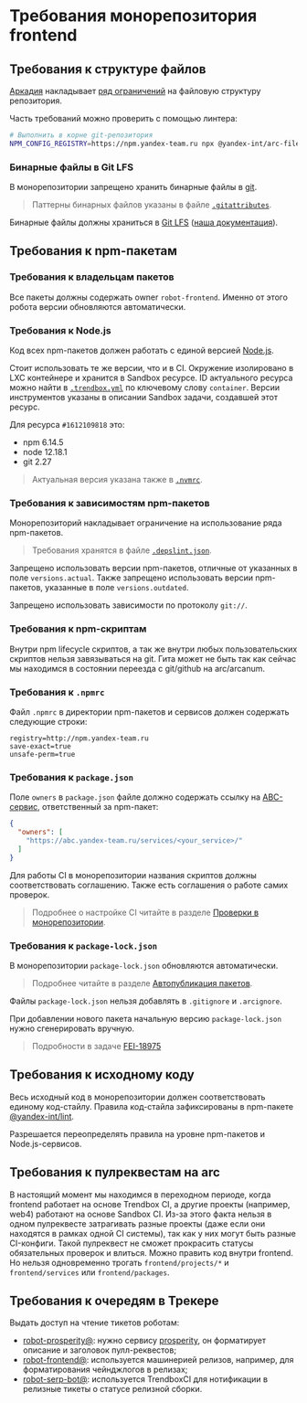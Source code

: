 # Требования монорепозитория frontend

## Требования к структуре файлов

[Аркадия][Arcadia] накладывает [ряд ограничений][Arcadia_fs] на файловую структуру репозитория.

Часть требований можно проверить с помощью линтера:

```bash
# Выполнить в корне git-репозитория
NPM_CONFIG_REGISTRY=https://npm.yandex-team.ru npx @yandex-int/arc-filepath-linters .
```

[Arcadia]: https://docs.yandex-team.ru/devtools/src/arcadia
[Arcadia_fs]: https://docs.yandex-team.ru/devtools/src/arcadia#filestructure

### Бинарные файлы в Git LFS

В монорепозитории запрещено хранить бинарные файлы в [git](https://git-scm.com/).

> Паттерны бинарных файлов указаны в файле [`.gitattributes`](../../.gitattributes).

Бинарные файлы должны храниться в [Git LFS](https://git-lfs.github.com/) ([наша документация](https://wiki.yandex-team.ru/search-interfaces/git-lfs/)).

## Требования к npm-пакетам

### Требования к владельцам пакетов

Все пакеты должны содержать owner `robot-frontend`. Именно от этого робота версии обновляются автоматически.

### Требования к Node.js

Код всех npm-пакетов должен работать с единой версией [Node.js](https://nodejs.org/en/).

Стоит использовать те же версии, что и в CI.
Окружение изолировано в LXC контейнере и хранится в Sandbox ресурсе.
ID актуального ресурса можно найти в [`.trendbox.yml`](../../.trendbox.yml) по ключевому слову `container`.
Версии инструментов указаны в описании Sandbox задачи, создавшей этот ресурс.

Для ресурса `#1612109818` это:

* npm 6.14.5
* node 12.18.1
* git 2.27

> Актуальная версия указана также в [`.nvmrc`](../../.nvmrc).

### Требования к зависимостям npm-пакетов

Монорепозиторий накладывает ограничение на использование ряда npm-пакетов.

> Требования хранятся в файле [`.depslint.json`](../../.depslint.json).

Запрещено использовать версии npm-пакетов, отличные от указанных в поле `versions.actual`. Также запрещено использовать версии npm-пакетов, указанные в поле `versions.outdated`.

Запрещено использовать зависимости по протоколу `git://`.

### Требования к npm-скриптам

Внутри npm lifecycle скриптов, а так же внутри любых пользовательских скриптов нельзя завязываться на git. Гита может не быть так как сейчас мы находимся в состоянии переезда с git/github на arc/arcanum.

### Требования к `.npmrc`

Файл `.npmrc` в директории npm-пакетов и сервисов должен содержать следующие строки:

```
registry=http://npm.yandex-team.ru
save-exact=true
unsafe-perm=true
```

### Требования к `package.json`

Поле `owners` в `package.json` файле должно содержать ссылку на [ABC-сервис](https://abc.yandex-team.ru/), ответственный за npm-пакет:

```json
{
  "owners": [
    "https://abc.yandex-team.ru/services/<your_service>/"
  ]
}
```

Для работы CI в монорепозитории названия скриптов должны соответствовать соглашению.
Также есть соглашения о работе самих проверок.

> Подробнее о настройке CI читайте в разделе [Проверки в монорепозитории](./checks.md).

### Требования к `package-lock.json`

В монорепозитории `package-lock.json` обновляются автоматически. 

> Подробнее читайте в разделе [Автопубликация пакетов](./packages-autopublish.md).

Файлы `package-lock.json` нельзя добавлять в `.gitignore` и `.arcignore`.

При добавлении нового пакета начальную версию `package-lock.json` нужно сгенерировать вручную.

> Подробности в задаче [FEI-18975](https://st.yandex-team.ru/FEI-18975)

## Требования к исходному коду

Весь исходный код в монорепозитории должен соответствовать единому код-стайлу.
Правила код-стайла зафиксированы в npm-пакете [@yandex-int/lint](../../packages/lint/README.md).

Разрешается переопределять правила на уровне npm-пакетов и Node.js-сервисов.

## Требования к пулреквестам на arc

В настоящий момент мы находимся в переходном периоде, когда frontend работает на основе Trendbox CI, а другие проекты (например, web4) работают на основе Sandbox CI. Из-за этого факта нельзя в одном пулреквесте затрагивать разные проекты (даже если они находятся в рамках одной CI системы), так как у них могут быть разные CI-конфиги. Такой пулреквест не сможет прокрасить статусы обязательных проверок и влиться. Можно править код внутри frontend. Но нельзя одновременно трогать `frontend/projects/*` и `frontend/services` или `frontend/packages`.

## Требования к очередям в Трекере

Выдать доступ на чтение тикетов роботам:
* [robot-prosperity@]: нужно сервису [prosperity], он форматирует описание и заголовок пулл-реквестов;
* [robot-frontend@]: используется машинерией релизов, например, для форматирования чейнджлогов в релизах;
* [robot-serp-bot@]: используется TrendboxCI для нотификации в релизные тикеты о статусе релизной сборки.

[robot-frontend@]: staff.yandex-team.ru/robot-frontend
[robot-serp-bot@]: staff.yandex-team.ru/robot-serp-bot
[robot-prosperity@]: staff.yandex-team.ru/robot-prosperity
[prosperity]: https://arcanum.yandex-team.ru/arc_vcs/frontend/projects/microservices/services/prosperity/docs/pr-description-v2.md
